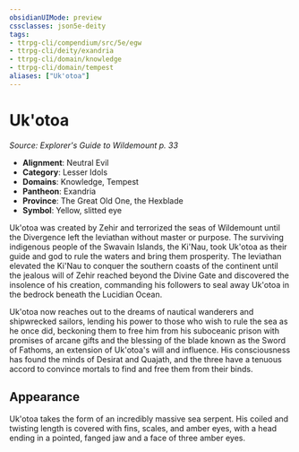 ```yaml
---
obsidianUIMode: preview
cssclasses: json5e-deity
tags:
- ttrpg-cli/compendium/src/5e/egw
- ttrpg-cli/deity/exandria
- ttrpg-cli/domain/knowledge
- ttrpg-cli/domain/tempest
aliases: ["Uk'otoa"]
---
```

# Uk'otoa
*Source: Explorer's Guide to Wildemount p. 33* 

- **Alignment**: Neutral Evil
- **Category**: Lesser Idols
- **Domains**: Knowledge, Tempest
- **Pantheon**: Exandria
- **Province**: The Great Old One, the Hexblade
- **Symbol**: Yellow, slitted eye

Uk'otoa was created by Zehir and terrorized the seas of Wildemount until the Divergence left the leviathan without master or purpose. The surviving indigenous people of the Swavain Islands, the Ki'Nau, took Uk'otoa as their guide and god to rule the waters and bring them prosperity. The leviathan elevated the Ki'Nau to conquer the southern coasts of the continent until the jealous will of Zehir reached beyond the Divine Gate and discovered the insolence of his creation, commanding his followers to seal away Uk'otoa in the bedrock beneath the Lucidian Ocean.

Uk'otoa now reaches out to the dreams of nautical wanderers and shipwrecked sailors, lending his power to those who wish to rule the sea as he once did, beckoning them to free him from his suboceanic prison with promises of arcane gifts and the blessing of the blade known as the Sword of Fathoms, an extension of Uk'otoa's will and influence. His consciousness has found the minds of Desirat and Quajath, and the three have a tenuous accord to convince mortals to find and free them from their binds.

## Appearance

Uk'otoa takes the form of an incredibly massive sea serpent. His coiled and twisting length is covered with fins, scales, and amber eyes, with a head ending in a pointed, fanged jaw and a face of three amber eyes.